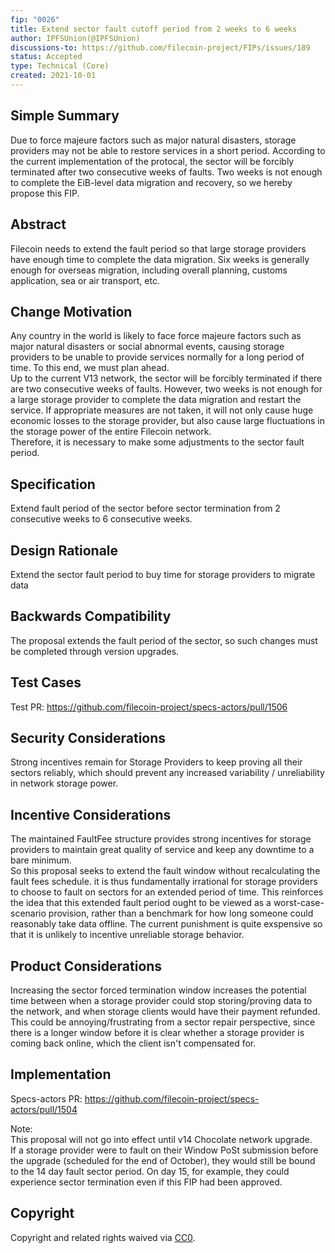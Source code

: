 ```yaml
---
fip: "0026"
title: Extend sector fault cutoff period from 2 weeks to 6 weeks
author: IPFSUnion(@IPFSUnion)
discussions-to: https://github.com/filecoin-project/FIPs/issues/189
status: Accepted
type: Technical (Core)
created: 2021-10-01
---
```


<!--You can leave these HTML comments in your merged FIP and delete the visible duplicate text guides, they will not appear and may be helpful to refer to if you edit it again. This is the suggested template for new FIPs. Note that a FIP number will be assigned by an editor. When opening a pull request to submit your FIP, please use an abbreviated title in the filename, `fip-draft_title_abbrev.md`. The title should be 44 characters or less.-->


## Simple Summary
<!--"If you can't explain it simply, you don't understand it well enough." Provide a simplified and layman-accessible explanation of the FIP.-->

Due to force majeure factors such as major natural disasters, storage providers may not be able to restore services in a short period. According to the current implementation of the protocal, the sector will be forcibly terminated after two consecutive weeks of faults. Two weeks is not enough to complete the EiB-level data migration and recovery, so we hereby propose this FIP.

## Abstract
<!--A short (~200 word) description of the technical issue being addressed.-->

Filecoin needs to extend the fault period so that large storage providers have enough time to complete the data migration.  Six weeks is generally enough for overseas migration, including overall planning, customs application, sea or air transport, etc.  

## Change Motivation
<!--The motivation is critical for FIPs that want to change the Filecoin protocol. It should clearly explain why the existing protocol specification is inadequate to address the problem that the FIP solves. FIP submissions without sufficient motivation may be rejected outright.-->

Any country in the world is likely to face force majeure factors such as major natural disasters or social abnormal events, causing storage providers to be unable to provide services normally for a long period of time. To this end, we must plan ahead.  
Up to the current V13 network, the sector will be forcibly terminated if there are two consecutive weeks of faults. However, two weeks is not enough for a large storage provider to complete the data migration and restart the service. If appropriate measures are not taken, it will not only cause huge economic losses to the storage provider, but also cause large fluctuations in the storage power of the entire Filecoin network.  
Therefore, it is necessary to make some adjustments to the sector fault period.

## Specification
<!--The technical specification should describe the syntax and semantics of any new feature. The specification should be detailed enough to allow competing, interoperable implementations for any of the current Filecoin implementations. -->

Extend fault period of the sector before sector termination from 2 consecutive weeks to 6 consecutive weeks.  

## Design Rationale
<!--The rationale fleshes out the specification by describing what motivated the design and why particular design decisions were made. It should describe alternate designs that were considered and related work, e.g. how the feature is supported in other languages. The rationale may also provide evidence of consensus within the community, and should discuss important objections or concerns raised during discussion.-->

Extend the sector fault period to buy time for storage providers to migrate data

## Backwards Compatibility
<!--All FIPs that introduce backwards incompatibilities must include a section describing these incompatibilities and their severity. The FIP must explain how the author proposes to deal with these incompatibilities. FIP submissions without a sufficient backwards compatibility treatise may be rejected outright.-->

The proposal extends the fault period of the sector, so such changes must be completed through version upgrades.


## Test Cases
<!--Test cases for an implementation are mandatory for FIPs that are affecting consensus changes. Other FIPs can choose to include links to test cases if applicable.-->

Test PR: https://github.com/filecoin-project/specs-actors/pull/1506

## Security Considerations
<!--All FIPs must contain a section that discusses the security implications/considerations relevant to the proposed change. Include information that might be important for security discussions, surfaces risks and can be used throughout the life cycle of the proposal. E.g. include security-relevant design decisions, concerns, important discussions, implementation-specific guidance and pitfalls, an outline of threats and risks and how they are being addressed. FIP submissions missing the "Security Considerations" section will be rejected. A FIP cannot proceed to status "Final" without a Security Considerations discussion deemed sufficient by the reviewers.-->

Strong incentives remain for Storage Providers to keep proving all their sectors reliably, which should prevent any increased variability / unreliability in network storage power.

## Incentive Considerations
<!--All FIPs must contain a section that discusses the incentive implications/considerations relative to the proposed change. Include information that might be important for incentive discussion. A discussion on how the proposed change will incentivize reliable and useful storage is required. FIP submissions missing the "Incentive Considerations" section will be rejected. An FIP cannot proceed to status "Final" without a Incentive Considerations discussion deemed sufficient by the reviewers.-->

The maintained FaultFee structure provides strong incentives for storage providers to maintain great quality of service and keep any downtime to a bare minimum.  
So this proposal seeks to extend the fault window without recalculating the fault fees schedule. it is thus fundamentally irrational for storage providers to choose to fault on sectors for an extended period of time. This reinforces the idea that this extended fault period ought to be viewed as a worst-case-scenario provision, rather than a benchmark for how long someone could reasonably take data offline. The current punishment is quite exspensive so that it is unlikely to incentive unreliable storage behavior.


## Product Considerations
<!--All FIPs must contain a section that discusses the product implications/considerations relative to the proposed change. Include information that might be important for product discussion. A discussion on how the proposed change will enable better storage-related goods and services to be developed on Filecoin. FIP submissions missing the "Product Considerations" section will be rejected. An FIP cannot proceed to status "Final" without a Product Considerations discussion deemed sufficient by the reviewers.-->

Increasing the sector forced termination window increases the potential time between when a storage provider could stop storing/proving data to the network, and when storage clients would have their payment refunded. This could be annoying/frustrating from a sector repair perspective, since there is a longer window before it is clear whether a storage provider is coming back online, which the client isn't compensated for.



## Implementation
<!--The implementations must be completed before any core FIP is given status "Final", but it need not be completed before the FIP is accepted. While there is merit to the approach of reaching consensus on the specification and rationale before writing code, the principle of "rough consensus and running code" is still useful when it comes to resolving many discussions of API details.-->

Specs-actors PR: https://github.com/filecoin-project/specs-actors/pull/1504  

Note:  
This proposal will not go into effect until v14 Chocolate network upgrade.  
If a storage provider were to fault on their Window PoSt submission before the upgrade (scheduled for the end of October), they would still be bound to the 14 day fault sector period. On day 15, for example, they could experience sector termination even if this FIP had been approved.

## Copyright
Copyright and related rights waived via [CC0](https://creativecommons.org/publicdomain/zero/1.0/).
